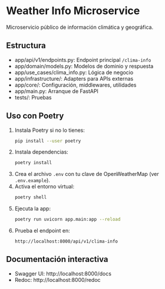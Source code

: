 # Weather Info Microservice

Microservicio público de información climática y geográfica.

## Estructura

- app/api/v1/endpoints.py: Endpoint principal `/clima-info`
- app/domain/models.py: Modelos de dominio y respuesta
- app/use_cases/clima_info.py: Lógica de negocio
- app/infrastructure/: Adapters para APIs externas
- app/core/: Configuración, middlewares, utilidades
- app/main.py: Arranque de FastAPI
- tests/: Pruebas

## Uso con Poetry

1. Instala Poetry si no lo tienes:
   ```bash
   pip install --user poetry
   ```
2. Instala dependencias:
   ```bash
   poetry install
   ```
3. Crea el archivo `.env` con tu clave de OpenWeatherMap (ver `.env.example`).
4. Activa el entorno virtual:
   ```bash
   poetry shell
   ```
5. Ejecuta la app:
   ```bash
   poetry run uvicorn app.main:app --reload
   ```
6. Prueba el endpoint en:
   ```
   http://localhost:8000/api/v1/clima-info
   ```

## Documentación interactiva

- Swagger UI: http://localhost:8000/docs
- Redoc: http://localhost:8000/redoc
